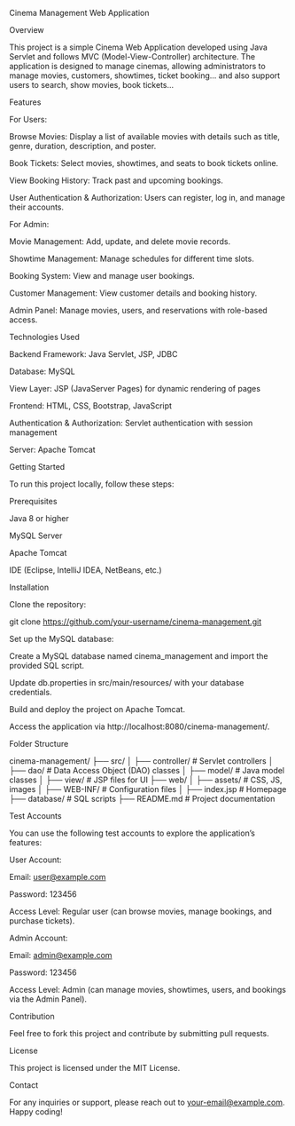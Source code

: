 Cinema Management Web Application

Overview

This project is a simple Cinema Web Application developed using Java Servlet and follows MVC (Model-View-Controller) architecture. The application is designed to manage cinemas, allowing administrators to manage movies, customers, showtimes, ticket booking... and also support users to search, show movies, book tickets...

Features

For Users:

Browse Movies: Display a list of available movies with details such as title, genre, duration, description, and poster.

Book Tickets: Select movies, showtimes, and seats to book tickets online.

View Booking History: Track past and upcoming bookings.

User Authentication & Authorization: Users can register, log in, and manage their accounts.

For Admin:

Movie Management: Add, update, and delete movie records.

Showtime Management: Manage schedules for different time slots.

Booking System: View and manage user bookings.

Customer Management: View customer details and booking history.

Admin Panel: Manage movies, users, and reservations with role-based access.

Technologies Used

Backend Framework: Java Servlet, JSP, JDBC

Database: MySQL

View Layer: JSP (JavaServer Pages) for dynamic rendering of pages

Frontend: HTML, CSS, Bootstrap, JavaScript

Authentication & Authorization: Servlet authentication with session management

Server: Apache Tomcat

Getting Started

To run this project locally, follow these steps:

Prerequisites

Java 8 or higher

MySQL Server

Apache Tomcat

IDE (Eclipse, IntelliJ IDEA, NetBeans, etc.)

Installation

Clone the repository:

git clone https://github.com/your-username/cinema-management.git

Set up the MySQL database:

Create a MySQL database named cinema_management and import the provided SQL script.

Update db.properties in src/main/resources/ with your database credentials.

Build and deploy the project on Apache Tomcat.

Access the application via http://localhost:8080/cinema-management/.

Folder Structure

 cinema-management/
 ├── src/
 │   ├── controller/    # Servlet controllers
 │   ├── dao/           # Data Access Object (DAO) classes
 │   ├── model/         # Java model classes
 │   ├── view/          # JSP files for UI
 ├── web/
 │   ├── assets/        # CSS, JS, images
 │   ├── WEB-INF/       # Configuration files
 │   ├── index.jsp      # Homepage
 ├── database/          # SQL scripts
 ├── README.md          # Project documentation

Test Accounts

You can use the following test accounts to explore the application’s features:

User Account:

Email: user@example.com

Password: 123456

Access Level: Regular user (can browse movies, manage bookings, and purchase tickets).

Admin Account:

Email: admin@example.com

Password: 123456

Access Level: Admin (can manage movies, showtimes, users, and bookings via the Admin Panel).

Contribution

Feel free to fork this project and contribute by submitting pull requests.

License

This project is licensed under the MIT License.

Contact

For any inquiries or support, please reach out to your-email@example.com. Happy coding!


